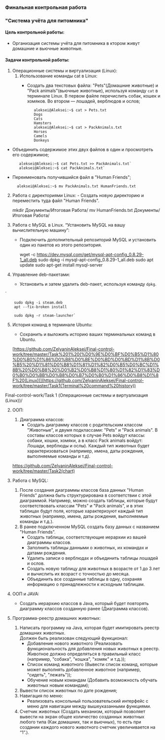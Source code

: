 ### Финальная контрольная работа
### "Система учёта для питомника"
#### Цель контрольной работы: 
- Организация системы учёта для питомника в ктором живут домашние и вьючные животные.

 #### Задачи контрольной работы: 
 1. Операционные системы и виртуализация (Linux):
    1. Использование команды cat в Linux:
       - Создать два текстовых файла: "Pets"(Домашние животные) и "Pack animals"(вьючные животные), используя команду `cat` 
       в терминале Linux. В первом файле перечислить собак, кошек и хомяков. Во втором — лошадей, верблюдов и ослов;

                aleksei@Aleksei:~$ cat > Pets.txt
                Dogs
                Cats
                Hamsters
                aleksei@Aleksei:~$ cat > PackAnimals.txt
                Horses
                Camels
                Donkeys

- Объединить содержимое этих двух файлов в один и просмотреть его содержимое;
 
         aleksei@Aleksei:~$ cat Pets.txt >> PackAnimals.txt`
         aleksei@Aleksei:~$ cat PackAnimals.txt`


- Переименовать получившийся файл в "Human Friends";
        
        aleksei@Aleksei:~$ mv PackAnimals.txt HumanFriends.txt
       
2.   Работа с директориями Linux:
    - Создать новую директорию и переместить туда файл "Human Friends".
       
 
       mkdir Документы/Итоговая Работа/
       mv HumanFriends.txt Документы/Итоговая Работа/
    
3. Работа с MySQL в Linux. “Установить MySQL на вашу вычислительную машину”:
    - Подключить дополнительный репозиторий MySQL и установить один из пакетов из этого репозитория.
   

        wget -c https://dev.mysql.com/get/mysql-apt-config_0.8.29-1_all.deb 
        sudo dpkg -i mysql-apt-config_0.8.29-1_all.deb
        sudo apt update
        sudo apt-get install mysql-server

4. Управление deb-пакетами:
    - Установить и затем удалить deb-пакет, используя команду `dpkg`.

`        

        sudo dpkg -i steam.deb
        apt --fix-broken install

        sudo dpkg -r steam-launcher`

5. История команд в терминале Ubuntu:
    - Сохранить и выложить историю ваших терминальных команд в Ubuntu.

   [https://github.com/ZelyaninAleksei/Final-control-work/tree/master/Task%201%20(%D0%9E%D0%BF%D0%B5%D1%80%D0%B0%D1%86%D0%B8%D0%BE%D0%BD%D0%BD%D1%8B%D0%B5%20%D1%81%D0%B8%D1%81%D1%82%D0%B5%D0%BC%D1%8B%20%D0%B8%20%D0%B2%D0%B8%D1%80%D1%82%D1%83%D0%B0%D0%BB%D0%B8%D0%B7%D0%B0%D1%86%D0%B8%D1%8F%20(Linux))](https://github.com/ZelyaninAleksei/Final-control-work/tree/master/Task1(Terminal%20command%20history))

 Final-control-work/Task 1 (Операционные системы и виртуализация (Linux))/


2. ООП:
   1. Диаграмма классов:
       - Создать диаграмму классов с родительским классом "Животные", и двумя подклассами: "Pets" и "Pack animals". 
       В составы классов которых в случае Pets войдут классы: собаки, кошки, хомяки, а в класс Pack animals войдут: 
       Лошади, верблюды и ослы). Каждый тип животных будет характеризоваться (например, имена, даты рождения, 
       выполняемые команды и т.д).

    https://github.com/ZelyaninAleksei/Final-control-work/tree/master/Task2(chart)

 3. Работа с MySQL:
    1. После создания диаграммы классов база данных "Human Friends" должна быть структурирована 
    в соответствии с этой диаграммой. Например, можно создать таблицы, которые будут соответствовать классам "Pets" и 
    "Pack animals", и в этих таблицах будут поля, которые характеризуют каждый тип животных (например, имена, даты рождения, 
    выполняемые команды и т.д.). 
    2. В ранее подключенном MySQL создать базу данных с названием "Human Friends".
       - Создать таблицы, соответствующие иерархии из вашей диаграммы классов.
       - Заполнить таблицы данными о животных, их командах и датами рождения.
       - Удалить записи о верблюдах и объединить таблицы лошадей и ослов.
       - Создать новую таблицу для животных в возрасте от 1 до 3 лет и вычислить их возраст с точностью до месяца.
       - Объединить все созданные таблицы в одну, сохраняя информацию о принадлежности к исходным таблицам.

4. ООП и JAVA:
    - Создать иерархию классов в Java, который будет повторять диаграмму классов созданную ранее (Диаграмма классов).

5. Программа-реестр домашних животных:
   1. Написать программу на Java, которая будет имитировать реестр домашних животных.  
      Должен быть реализован следующий функционал:
      - Добавление нового животного (Реализовать функциональность для добавления новых животных в реестр. 
      Животное должно определяться в правильный класс (например, "собака", "кошка", "хомяк" и т.д.));
      - Список команд животного (Вывести список команд, которые может выполнять добавленное животное 
      (например, "сидеть", "лежать"));
      - Обучение новым командам (Добавить возможность обучать животных новым командам);
   2. Вывести список животных по дате рождения;
   3. Навигация по меню:
      - Реализовать консольный пользовательский интерфейс с меню для навигации между вышеуказанными функциями.
   4. Счетчик животных (Создать механизм, который позволяет вывести на экран общее количество созданных животных любого 
      типа (Как домашних, так и вьючных), то есть при создании каждого нового животного счетчик увеличивается на “1”.). 

 
 
